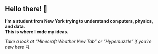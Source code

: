 ## Hello there! 👋

**I’m a student from New York trying to understand computers, physics, and data.  
This is where I code my ideas.**

*Take a look at “Minecraft Weather New Tab” or “Hyperpuzzle” if you’re new here 🔍*
